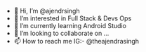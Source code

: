 - 👋 Hi, I’m @ajendrsingh
- 👀 I’m interested in Full Stack & Devs Ops
- 🌱 I’m currently learning Android Studio
- 💞️ I’m looking to collaborate on ...
- 📫 How to reach me IG:- @theajendrasingh 

<!---
ajendrsingh/ajendrsingh is a ✨ special ✨ repository because its `README.md` (this file) appears on your GitHub profile.
You can click the Preview link to take a look at your changes.
--->
